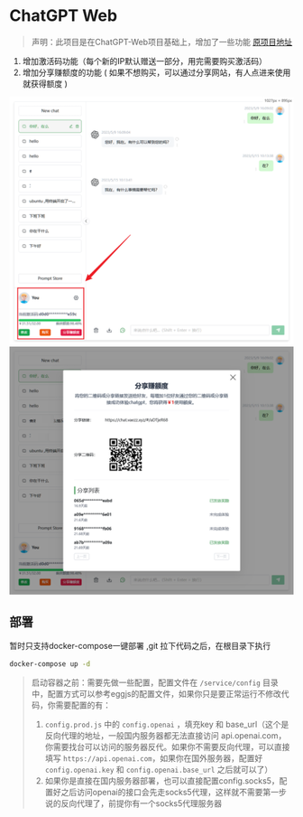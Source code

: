 # ChatGPT Web

> 声明：此项目是在ChatGPT-Web项目基础上，增加了一些功能 [原项目地址](https://github.com/Chanzhaoyu/chatgpt-web)
1. 增加激活码功能（每个新的IP默认赠送一部分，用完需要购买激活码）
2. 增加分享赚额度的功能 ( 如果不想购买，可以通过分享网站，有人点进来使用就获得额度 )

![cover](./docs/s1-1.jpg)
![cover2](./docs/s1-2.jpg)

## 部署

暂时只支持docker-compose一键部署 ,git 拉下代码之后，在根目录下执行
```bash
docker-compose up -d
```

> 启动容器之前：需要先做一些配置，配置文件在 `/service/config` 目录中，配置方式可以参考eggjs的配置文件，如果你只是要正常运行不修改代码，你需要配置的有：
> 1. `config.prod.js` 中的 `config.openai` ，填充key 和 base_url（这个是反向代理的地址，一般国内服务器都无法直接访问 api.openai.com，你需要找台可以访问的服务器反代。如果你不需要反向代理，可以直接填写 `https://api.openai.com`，如果你在国外服务器，配置好 `config.openai.key` 和 `config.openai.base_url` 之后就可以了）
> 2. 如果你是直接在国内服务器部署，也可以直接配置config.socks5，配置好之后访问openai的接口会先走socks5代理，这样就不需要第一步说的反向代理了，前提你有一个socks5代理服务器